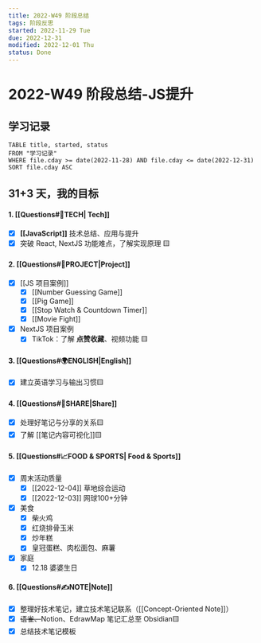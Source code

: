 ```yaml
---
title: 2022-W49 阶段总结
tags: 阶段反思  
started: 2022-11-29 Tue
due: 2022-12-31
modified: 2022-12-01 Thu
status: Done
---
```

# 2022-W49 阶段总结-JS提升
## 学习记录

```dataview
TABLE title, started, status
FROM "学习记录"
WHERE file.cday >= date(2022-11-28) AND file.cday <= date(2022-12-31)
SORT file.cday ASC
```

## 31+3 天，我的目标
#### 1. [[Questions#🚀TECH| Tech]]
- [x] **[[JavaScript]]** 技术总结、应用与提升
- [x] 突破 React, NextJS 功能难点，了解实现原理 🟨
#### 2. [[Questions#🚀PROJECT|Project]]
- [x] [[JS 项目案例]]
	- [x] [[Number Guessing Game]]
	- [x] [[Pig Game]]
	- [x] [[Stop Watch & Countdown Timer]]
	- [x] [[Movie Fight]]
- [x] NextJS 项目案例 
	- [x] TikTok：了解 **点赞收藏**、视频功能 🟨
#### 3. [[Questions#🌍ENGLISH|English]]
- [x] 建立英语学习与输出习惯🟨
#### 4. [[Questions#👯SHARE|Share]]
- [x] 处理好笔记与分享的关系🟨
- [x] 了解 [[笔记内容可视化]]🟨
#### 5. [[Questions#📈FOOD & SPORTS| Food & Sports]]
- [x] 周末活动质量
	- [x] [[2022-12-04]] 草地综合运动 
	- [x] [[2022-12-03]] 网球100+分钟
- [x] 美食
	- [x] 柴火鸡
	- [x] 红烧排骨玉米
	- [x] 炒年糕
	- [x] 皇冠蛋糕、肉松面包、麻薯
- [x] 家庭
	- [x] 12.18 婆婆生日
#### 6. [[Questions#✍️NOTE|Note]]
- [x] 整理好技术笔记，建立技术笔记联系（[[Concept-Oriented Note]]） 
- [x] ~~语雀、~~Notion、EdrawMap 笔记汇总至 Obsidian🟨 
- [x] 总结技术笔记模板